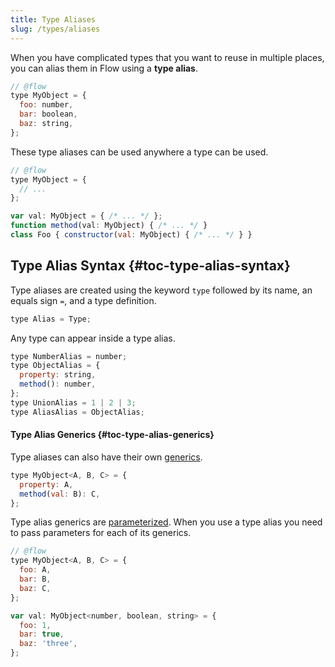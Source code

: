 ```yaml
---
title: Type Aliases
slug: /types/aliases
---
```


When you have complicated types that you want to reuse in multiple places, you
can alias them in Flow using a **type alias**.

```js flow-check
// @flow
type MyObject = {
  foo: number,
  bar: boolean,
  baz: string,
};
```

These type aliases can be used anywhere a type can be used.

```js flow-check
// @flow
type MyObject = {
  // ...
};

var val: MyObject = { /* ... */ };
function method(val: MyObject) { /* ... */ }
class Foo { constructor(val: MyObject) { /* ... */ } }
```

## Type Alias Syntax {#toc-type-alias-syntax}

Type aliases are created using the keyword `type` followed by its name, an
equals sign `=`, and a type definition.

```js
type Alias = Type;
```

Any type can appear inside a type alias.

```js
type NumberAlias = number;
type ObjectAlias = {
  property: string,
  method(): number,
};
type UnionAlias = 1 | 2 | 3;
type AliasAlias = ObjectAlias;
```

#### Type Alias Generics {#toc-type-alias-generics}

Type aliases can also have their own [generics](./generics).

```js flow-check
type MyObject<A, B, C> = {
  property: A,
  method(val: B): C,
};
```

Type alias generics are [parameterized](./generics#toc-parameterized-generics).
When you use a type alias you need to pass parameters for each of its generics.

```js flow-check
// @flow
type MyObject<A, B, C> = {
  foo: A,
  bar: B,
  baz: C,
};

var val: MyObject<number, boolean, string> = {
  foo: 1,
  bar: true,
  baz: 'three',
};
```
